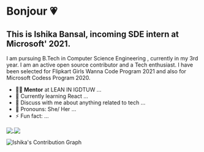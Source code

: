 # Bonjour 💗

## This is Ishika Bansal, incoming SDE intern at Microsoft' 2021. 

I am pursuing B.Tech in Computer Science Engineering , currently in my 3rd year. I am an active open source contributor and a Tech enthusiast. I have been selected for Flipkart Girls Wanna Code Program 2021 and also for Microsoft Codess Program 2020.  

<!--
**ishikabansal04/ishikabansal04** is a ✨ _special_ ✨ repository because its `README.md` (this file) appears on your GitHub profile.

Here are some ideas to get you started:

- 🔭 I’m currently working on ...
- 🌱 I’m currently learning ...
- 👯 I’m looking to collaborate on ...
- 🤔 I’m looking for help with ...
- 💬 Ask me about ...
- 📫 How to reach me: ...
- 😄 Pronouns: ...
- ⚡ Fun fact: ...
-->



- 👨‍💻 **Mentor** at LEAN IN IGDTUW ...
- 🌱 Currently learning React ...
- 💬 Discuss with me about anything related to tech ...
- 👧 Pronouns: She/ Her ...
- ⚡ Fun fact: ...



<a href="https://github.com/ishikabansal04/github-readme-stats">
  <img align="center" src="https://github-readme-stats.vercel.app/api?username=ishikabansal04&show_icons=true&theme=radical" />
</a>
<a href="https://github.com/ishikabansal04/github-readme-stats">
  <img align="center" src="https://github-readme-stats.vercel.app/api/top-langs/?username=ishikabansal04&langs_count=10&theme=radical&layout=compact" />
</a>

<!--
[![Top Langs]()]
![Ishika's GitHub stats]()
-->

![Ishika's Contribution Graph](https://activity-graph.herokuapp.com/graph?username=ishikabansal04&theme=xcode)
